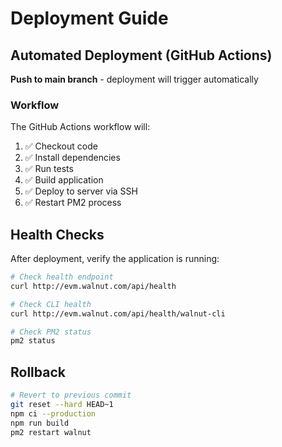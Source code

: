 # Deployment Guide

## Automated Deployment (GitHub Actions)

**Push to main branch** - deployment will trigger automatically

### Workflow

The GitHub Actions workflow will:

1. ✅ Checkout code
2. ✅ Install dependencies
3. ✅ Run tests
4. ✅ Build application
5. ✅ Deploy to server via SSH
6. ✅ Restart PM2 process

## Health Checks

After deployment, verify the application is running:

```bash
# Check health endpoint
curl http://evm.walnut.com/api/health

# Check CLI health
curl http://evm.walnut.com/api/health/walnut-cli

# Check PM2 status
pm2 status
```

## Rollback

```bash
# Revert to previous commit
git reset --hard HEAD~1
npm ci --production
npm run build
pm2 restart walnut
```
